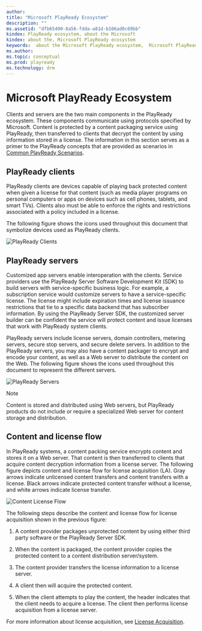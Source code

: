 ```yaml
---
author: 
title: "Microsoft PlayReady Ecosystem"
description: ""
ms.assetid: "dfb65490-8a56-fdda-a81d-b106ad0c69bb"
kindex: PlayReady ecosystem, about the Microsoft
kindex: about the, Microsoft PlayReady ecosystem
keywords:  about the Microsoft PlayReady ecosystem,  Microsoft PlayReady ecosystem about the
ms.author: 
ms.topic: conceptual
ms.prod: playready
ms.technology: drm
---
```



# Microsoft PlayReady Ecosystem
   
  
Clients and servers are the two main components in the PlayReady ecosystem. These components communicate using protocols specified by Microsoft. Content is protected by a content packaging service using PlayReady, then transferred to clients that decrypt the content by using information stored in a license. The information in this section serves as a primer to the PlayReady concepts that are provided as scenarios in [Common PlayReady Scenarios](commonplayreadyscenarios.md).  
 
<a id="ID4EV"></a>

   

## PlayReady clients  
   
  
PlayReady clients are devices capable of playing back protected content when given a license for that content (such as media player programs on personal computers or apps on devices such as cell phones, tablets, and smart TVs). Clients also must be able to enforce the rights and restrictions associated with a policy included in a license.   
   
  
The following figure shows the icons used throughout this document that symbolize devices used as PlayReady clients.  
   
  
![PlayReady Clients](../images/image26_0.jpg)  
  
<a id="ID4EDB"></a>

   

## PlayReady servers  
   
  
Customized app servers enable interoperation with the clients. Service providers use the PlayReady Server Software Development Kit (SDK) to build servers with service-specific business logic. For example, a subscription service would customize servers to have a service-specific license. The license might include expiration times and license issuance restrictions that tie to a specific data backend that has subscriber information. By using the PlayReady Server SDK, the customized server builder can be confident the service will protect content and issue licenses that work with PlayReady system clients.  
   
  
PlayReady servers include license servers, domain controllers, metering servers, secure stop servers, and secure delete servers. In addition to the PlayReady servers, you may also have a content packager to encrypt and encode your content, as well as a Web server to distribute the content on the Web. The following figure shows the icons used throughout this document to represent the different servers.  
   
  
![PlayReady Servers](../images/image26_1.jpg)  

> [!NOTE]   
> Content is stored and distributed using Web servers, but PlayReady products do not include or require a specialized Web server for content storage and distribution.  
  
<a id="ID4ETB"></a>

   

## Content and license flow  
   
  
In PlayReady systems, a content packing service encrypts content and stores it on a Web server. That content is then transferred to clients that acquire content decryption information from a license server. The following figure depicts content and license flow for license acquisition (LA). Gray arrows indicate unlicensed content transfers and content transfers with a license. Black arrows indicate protected content transfer without a license, and white arrows indicate license transfer.  
   
  
![Content License Flow](../images/image26_2.jpg)  
   
  
The following steps describe the content and license flow for license acquisition shown in the previous figure:  
 
   1. A content provider packages unprotected content by using either third party software or the PlayReady Server SDK. 
  
   1. When the content is packaged, the content provider copies the protected content to a content distribution server/system. 
  
   1. The content provider transfers the license information to a license server. 
  
   1. A client then will acquire the protected content.
  
   1. When the client attempts to play the content, the header indicates that the client needs to acquire a license. The client then performs license acquisition from a license server.  

   
  
For more information about license acquisition, see [License Acquisition](licenseacquisition.md).  
  
